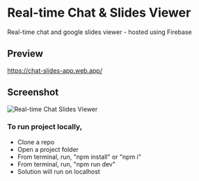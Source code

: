 # Real-time Chat & Slides Viewer

Real-time chat and google slides viewer - hosted using Firebase

## Preview
https://chat-slides-app.web.app/

## Screenshot
![Real-time Chat   Slides Viewer](https://github.com/user-attachments/assets/d9224382-6135-4a4f-8bb8-e6146a995449)

### To run project locally,
- Clone a repo
- Open a project folder
- From terminal, run, "npm install" or "npm i"
- From terminal, run, "npm run dev"
- Solution will run on localhost
